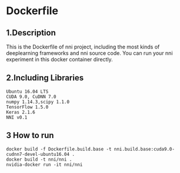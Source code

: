 Dockerfile
===
## 1.Description  
This is the Dockerfile of nni project, including the most kinds of deeplearning frameworks and nni source code.  You can run your nni experiment in this docker container directly.
## 2.Including Libraries  

```
Ubuntu 16.04 LTS
CUDA 9.0, CuDNN 7.0
numpy 1.14.3,scipy 1.1.0
TensorFlow 1.5.0
Keras 2.1.6
NNI v0.1
```

## 3 How to run  
    
    docker build -f Dockerfile.build.base -t nni.build.base:cuda9.0-cudnn7-devel-ubuntu16.04 .
    docker build -t nni/nni .
    nvidia-docker run -it nni/nni